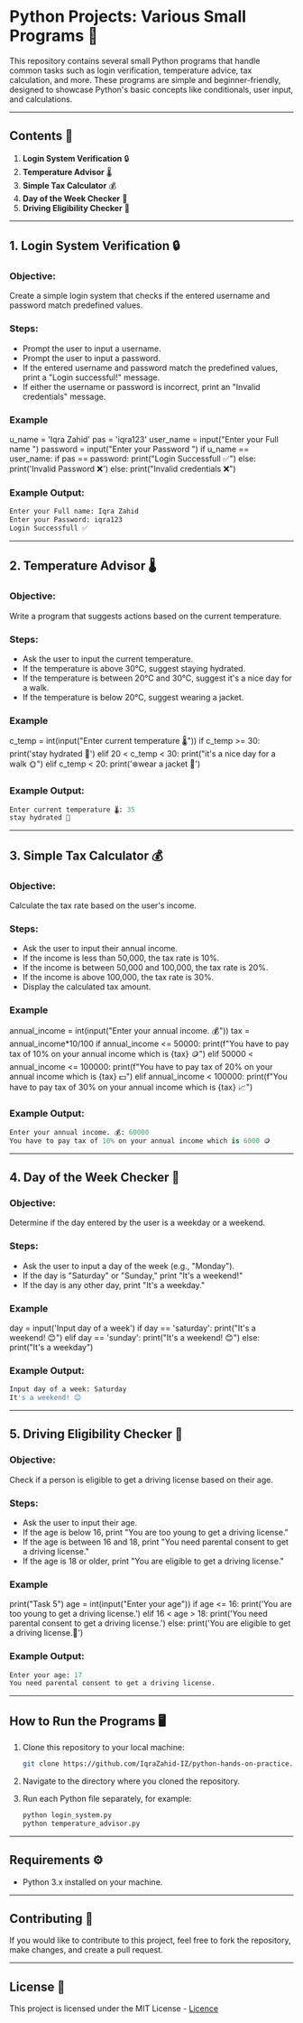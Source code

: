 

# Python Projects: Various Small Programs 🚀

This repository contains several small Python programs that handle common tasks such as login verification, temperature advice, tax calculation, and more. These programs are simple and beginner-friendly, designed to showcase Python's basic concepts like conditionals, user input, and calculations.

---

## Contents 📁

1. **Login System Verification** 🔒
2. **Temperature Advisor** 🌡️
3. **Simple Tax Calculator** 💰
4. **Day of the Week Checker** 📅
5. **Driving Eligibility Checker** 🚗

---

## 1. Login System Verification 🔒

### Objective:
Create a simple login system that checks if the entered username and password match predefined values.

### Steps:
- Prompt the user to input a username.
- Prompt the user to input a password.
- If the entered username and password match the predefined values, print a "Login successful!" message.
- If either the username or password is incorrect, print an "Invalid credentials" message.
### Example

u_name = 'Iqra Zahid'
pas = 'iqra123'
user_name = input("Enter your Full name ")
password = input("Enter your Password ")
if u_name == user_name:
    if pas == password:
        print("Login Successfull ✅")
    else:
        print('Invalid Password ❌')
else:
    print("Invalid credentials ❌")

### Example Output:
```python
Enter your Full name: Iqra Zahid
Enter your Password: iqra123
Login Successfull ✅
```

---

## 2. Temperature Advisor 🌡️

### Objective:
Write a program that suggests actions based on the current temperature.

### Steps:
- Ask the user to input the current temperature.
- If the temperature is above 30°C, suggest staying hydrated.
- If the temperature is between 20°C and 30°C, suggest it's a nice day for a walk.
- If the temperature is below 20°C, suggest wearing a jacket.

### Example
c_temp = int(input("Enter current temperature 🌡️"))
if c_temp >= 30:
    print('stay hydrated 🥵')
elif 20 < c_temp < 30:
    print("it's a nice day for a walk 🌞")
elif c_temp < 20:
    print('❄️wear a jacket 🥶')

### Example Output:
```python
Enter current temperature 🌡️: 35
stay hydrated 🥵
```

---

## 3. Simple Tax Calculator 💰

### Objective:
Calculate the tax rate based on the user's income.

### Steps:
- Ask the user to input their annual income.
- If the income is less than 50,000, the tax rate is 10%.
- If the income is between 50,000 and 100,000, the tax rate is 20%.
- If the income is above 100,000, the tax rate is 30%.
- Display the calculated tax amount.

### Example

annual_income = int(input("Enter your annual income.  💰"))
tax = annual_income*10/100
if annual_income <= 50000:
    print(f"You have to pay tax of 10% on your annual income which is {tax} 🪙")
elif 50000 < annual_income <= 100000:
    print(f"You have to pay tax of 20% on your annual income which is {tax} 💵")
elif annual_income < 100000:
    print(f"You have to pay tax of 30% on your annual income which is {tax} 📈")

### Example Output:
```python
Enter your annual income. 💰: 60000
You have to pay tax of 10% on your annual income which is 6000 🪙
```

---

## 4. Day of the Week Checker 📅

### Objective:
Determine if the day entered by the user is a weekday or a weekend.

### Steps:
- Ask the user to input a day of the week (e.g., "Monday").
- If the day is "Saturday" or "Sunday," print "It's a weekend!"
- If the day is any other day, print "It's a weekday."

### Example

day = input('Input day of a week')
if day == 'saturday':
    print("It's a weekend! 😊")
elif day == 'sunday':
    print("It's a weekend! 😊")
else:
    print("It's a weekday")

### Example Output:
```python
Input day of a week: Saturday
It's a weekend! 😊
```

---

## 5. Driving Eligibility Checker 🚗

### Objective:
Check if a person is eligible to get a driving license based on their age.

### Steps:
- Ask the user to input their age.
- If the age is below 16, print "You are too young to get a driving license."
- If the age is between 16 and 18, print "You need parental consent to get a driving license."
- If the age is 18 or older, print "You are eligible to get a driving license."
### Example

print("Task 5")
age = int(input("Enter your age"))
if age <= 16:
    print('You are too young to get a driving license.')
elif 16 < age > 18:
    print('You need parental consent to get a driving license.')
else:
    print('You are eligible to get a driving license.🚗')

### Example Output:
```python
Enter your age: 17
You need parental consent to get a driving license.
```

---

## How to Run the Programs 🖥️

1. Clone this repository to your local machine:
   ```bash
   git clone https://github.com/IqraZahid-IZ/python-hands-on-practice.git
   ```

2. Navigate to the directory where you cloned the repository.

3. Run each Python file separately, for example:
   ```bash
   python login_system.py
   python temperature_advisor.py
   ```

---

## Requirements ⚙️

- Python 3.x installed on your machine.

---

## Contributing 🤝

If you would like to contribute to this project, feel free to fork the repository, make changes, and create a pull request.

---

## License 📝

This project is licensed under the MIT License - [Licence](LICENSE) 

